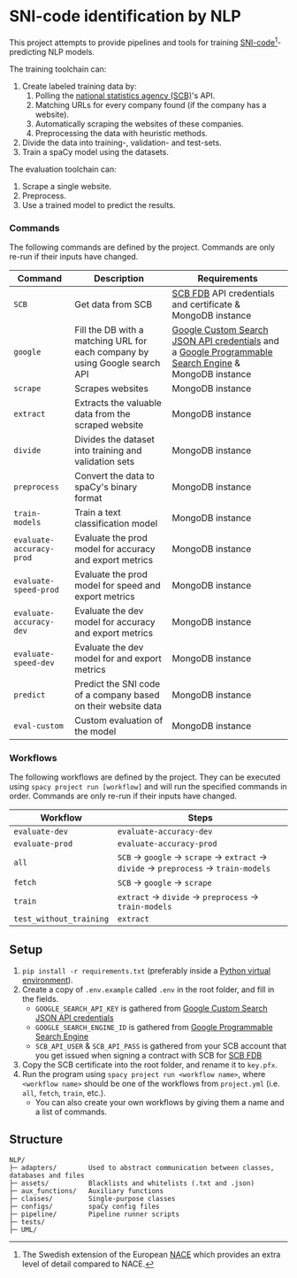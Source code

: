 # SNI-code identification by NLP
This project attempts to provide pipelines and tools for training [SNI-code](https://www.scb.se/dokumentation/klassifikationer-och-standarder/standard-for-svensk-naringsgrensindelning-sni/)[^1]-predicting NLP models. 

The training toolchain can:
1. Create labeled training data by:
   1. Polling the [national statistics agency (SCB)](https://en.wikipedia.org/wiki/Statistics_Sweden)'s API.
   2. Matching URLs for every company found (if the company has a website).
   3. Automatically scraping the websites of these companies.
   4. Preprocessing the data with heuristic methods.
2. Divide the data into training-, validation- and test-sets.
3. Train a spaCy model using the datasets.

The evaluation toolchain can:
1. Scrape a single website.
2. Preprocess.
3. Use a trained model to predict the results. 

[^1]: The Swedish extension of the European [NACE](https://ec.europa.eu/eurostat/web/nace) which provides an extra level of detail compared to NACE.

### Commands

The following commands are defined by the project.
Commands are only re-run if their inputs have changed.

| Command | Description | Requirements 
| --- | --- | --- |
| `SCB` | Get data from SCB | [SCB FDB](https://www.scb.se/vara-tjanster/bestall-data-och-statistik/register/foretagsregister-och-foretagsundersokningar/foretagsdatabasen-fdb/) API credentials and certificate & MongoDB instance|
| `google` | Fill the DB with a matching URL for each company by using Google search API | [Google Custom Search JSON API credentials](https://developers.google.com/custom-search/v1/overview) and a [Google Programmable Search Engine](https://programmablesearchengine.google.com) & MongoDB instance|
| `scrape` | Scrapes websites | MongoDB instance |
| `extract` | Extracts the valuable data from the scraped website | MongoDB instance|
| `divide` | Divides the dataset into training and validation sets | MongoDB instance|
| `preprocess` | Convert the data to spaCy's binary format | MongoDB instance|
| `train-models` | Train a text classification model | MongoDB instance|
| `evaluate-accuracy-prod` | Evaluate the prod model for accuracy and export metrics | MongoDB instance|
| `evaluate-speed-prod` | Evaluate the prod model for speed and export metrics | MongoDB instance|
| `evaluate-accuracy-dev` | Evaluate the dev model for accuracy and export metrics | MongoDB instance|
| `evaluate-speed-dev` | Evaluate the dev model for and export metrics | MongoDB instance|
| `predict` | Predict the SNI code of a company based on their website data | MongoDB instance|
| `eval-custom` | Custom evaluation of the model | MongoDB instance|

###  Workflows

The following workflows are defined by the project. They
can be executed using `spacy project run [workflow]`
and will run the specified commands in order. Commands are only re-run if their
inputs have changed.

| Workflow | Steps |
| --- | --- |
| `evaluate-dev` | `evaluate-accuracy-dev` |
| `evaluate-prod` | `evaluate-accuracy-prod` |
| `all` | `SCB` &rarr; `google` &rarr; `scrape` &rarr; `extract` &rarr; `divide` &rarr; `preprocess` &rarr; `train-models` |
| `fetch` | `SCB` &rarr; `google` &rarr; `scrape` |
| `train` | `extract` &rarr; `divide` &rarr; `preprocess` &rarr; `train-models` |
| `test_without_training` | `extract` |

## Setup
1. `pip install -r requirements.txt` (preferably inside a [Python virtual environment](https://docs.python.org/3/library/venv.html)).
2. Create a copy of `.env.example` called `.env` in the root folder, and fill in the fields.
   - `GOOGLE_SEARCH_API_KEY` is gathered from [Google Custom Search JSON API credentials](https://developers.google.com/custom-search/v1/overview)
   - `GOOGLE_SEARCH_ENGINE_ID` is gathered from [Google Programmable Search Engine](https://programmablesearchengine.google.com)
   - `SCB_API_USER` & `SCB_API_PASS` is gathered from your SCB account that you get issued when signing a contract with SCB for [SCB FDB](https://www.scb.se/vara-tjanster/bestall-data-och-statistik/register/foretagsregister-och-foretagsundersokningar/foretagsdatabasen-fdb/)
4. Copy the SCB certificate into the root folder, and rename it to `key.pfx`.
5. Run the program using `spacy project run <workflow name>`, where `<workflow name>` should be one of the workflows from `project.yml` (i.e. `all`, `fetch`, `train`, etc.).
   - You can also create your own workflows by giving them a name and a list of commands. 
## Structure
```
NLP/
├─ adapters/        Used to abstract communication between classes, databases and files
├─ assets/          Blacklists and whitelists (.txt and .json)
├─ aux_functions/   Auxiliary functions
├─ classes/         Single-purpose classes
├─ configs/         spaCy config files
├─ pipeline/        Pipeline runner scripts
├─ tests/           
├─ UML/             
```
